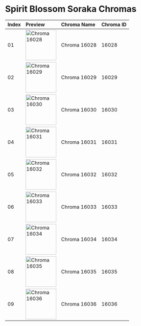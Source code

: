 # Spirit Blossom Soraka Chromas

| Index | Preview | Chroma Name | Chroma ID |
|:---|:---|:---|:---|
| 01 | <img src='https://raw.communitydragon.org/latest/plugins/rcp-be-lol-game-data/global/default/v1/champion-chroma-images/16/16028.png' alt='Chroma 16028' width='100'> | Chroma 16028 | 16028 |
| 02 | <img src='https://raw.communitydragon.org/latest/plugins/rcp-be-lol-game-data/global/default/v1/champion-chroma-images/16/16029.png' alt='Chroma 16029' width='100'> | Chroma 16029 | 16029 |
| 03 | <img src='https://raw.communitydragon.org/latest/plugins/rcp-be-lol-game-data/global/default/v1/champion-chroma-images/16/16030.png' alt='Chroma 16030' width='100'> | Chroma 16030 | 16030 |
| 04 | <img src='https://raw.communitydragon.org/latest/plugins/rcp-be-lol-game-data/global/default/v1/champion-chroma-images/16/16031.png' alt='Chroma 16031' width='100'> | Chroma 16031 | 16031 |
| 05 | <img src='https://raw.communitydragon.org/latest/plugins/rcp-be-lol-game-data/global/default/v1/champion-chroma-images/16/16032.png' alt='Chroma 16032' width='100'> | Chroma 16032 | 16032 |
| 06 | <img src='https://raw.communitydragon.org/latest/plugins/rcp-be-lol-game-data/global/default/v1/champion-chroma-images/16/16033.png' alt='Chroma 16033' width='100'> | Chroma 16033 | 16033 |
| 07 | <img src='https://raw.communitydragon.org/latest/plugins/rcp-be-lol-game-data/global/default/v1/champion-chroma-images/16/16034.png' alt='Chroma 16034' width='100'> | Chroma 16034 | 16034 |
| 08 | <img src='https://raw.communitydragon.org/latest/plugins/rcp-be-lol-game-data/global/default/v1/champion-chroma-images/16/16035.png' alt='Chroma 16035' width='100'> | Chroma 16035 | 16035 |
| 09 | <img src='https://raw.communitydragon.org/latest/plugins/rcp-be-lol-game-data/global/default/v1/champion-chroma-images/16/16036.png' alt='Chroma 16036' width='100'> | Chroma 16036 | 16036 |
